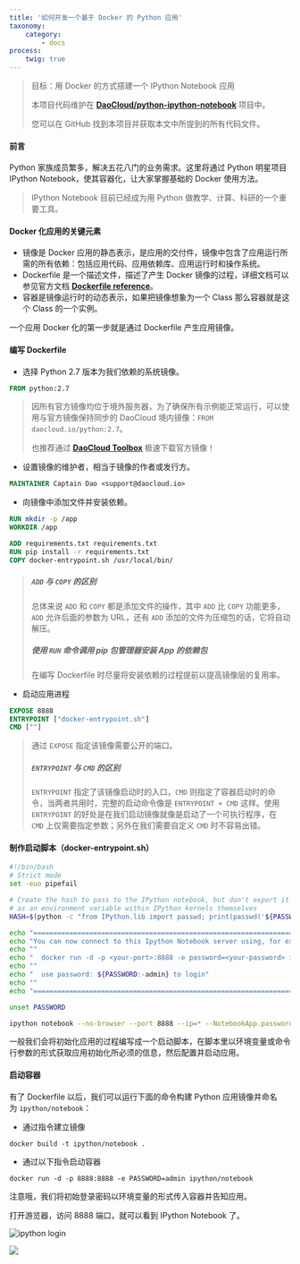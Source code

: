 ```yaml
---
title: '如何开发一个基于 Docker 的 Python 应用'
taxonomy:
    category:
        - docs
process:
    twig: true
---
```


> 目标：用 Docker 的方式搭建一个 IPython Notebook 应用
> 
> 本项目代码维护在 **[DaoCloud/python-ipython-notebook](https://github.com/DaoCloud/python-ipython-notebook)** 项目中。
>
> 您可以在 GitHub 找到本项目并获取本文中所提到的所有代码文件。

#### 前言

Python 家族成员繁多，解决五花八门的业务需求。这里将通过 Python 明星项目 IPython Notebook，使其容器化，让大家掌握基础的 Docker 使用方法。

> IPython Notebook 目前已经成为用 Python 做教学、计算、科研的一个重要工具。

#### Docker 化应用的关键元素

* 镜像是 Docker 应用的静态表示，是应用的交付件，镜像中包含了应用运行所需的所有依赖：包括应用代码、应用依赖库、应用运行时和操作系统。
* Dockerfile 是一个描述文件，描述了产生 Docker 镜像的过程，详细文档可以参见官方文档 **[Dockerfile reference](https://docs.docker.com/reference/builder/)**。
* 容器是镜像运行时的动态表示，如果把镜像想象为一个 Class 那么容器就是这个 Class 的一个实例。

一个应用 Docker 化的第一步就是通过 Dockerfile 产生应用镜像。

#### 编写 Dockerfile

* 选择 Python 2.7 版本为我们依赖的系统镜像。

```dockerfile
FROM python:2.7
```

> 因所有官方镜像均位于境外服务器，为了确保所有示例能正常运行，可以使用与官方镜像保持同步的 DaoCloud 境内镜像：`FROM daocloud.io/python:2.7`。   
> 
> 也推荐通过 **[DaoCloud Toolbox](http://blog.daocloud.io/toolbox)** 极速下载官方镜像！

* 设置镜像的维护者，相当于镜像的作者或发行方。

```dockerfile
MAINTAINER Captain Dao <support@daocloud.io>
```

* 向镜像中添加文件并安装依赖。

```dockerfile
RUN mkdir -p /app
WORKDIR /app

ADD requirements.txt requirements.txt
RUN pip install -r requirements.txt
COPY docker-entrypoint.sh /usr/local/bin/
```

> ##### `ADD` 与 `COPY` 的区别
>
> 总体来说 `ADD` 和 `COPY` 都是添加文件的操作，其中 `ADD` 比 `COPY` 功能更多，`ADD` 允许后面的参数为 URL，还有 `ADD` 添加的文件为压缩包的话，它将自动解压。
>
> ##### 使用 `RUN` 命令调用 pip 包管理器安装 App 的依赖包
> 
> 在编写 Dockerfile 时尽量将安装依赖的过程提前以提高镜像层的复用率。

- 启动应用进程

```dockerfile
EXPOSE 8888
ENTRYPOINT ["docker-entrypoint.sh"]
CMD [""]
```

> 通过 `EXPOSE` 指定该镜像需要公开的端口。
> 
> ##### `ENTRYPOINT` 与 `CMD` 的区别
> 
> `ENTRYPOINT` 指定了该镜像启动时的入口，`CMD` 则指定了容器启动时的命令，当两者共用时，完整的启动命令像是 `ENTRYPOINT + CMD` 这样。使用 `ENTRYPOINT` 的好处是在我们启动镜像就像是启动了一个可执行程序，在 `CMD` 上仅需要指定参数；另外在我们需要自定义 `CMD` 时不容易出错。

#### 制作启动脚本（docker-entrypoint.sh）

```bash
#!/bin/bash
# Strict mode
set -euo pipefail

# Create the hash to pass to the IPython notebook, but don't export it so it doesn't appear
# as an environment variable within IPython kernels themselves
HASH=$(python -c "from IPython.lib import passwd; print(passwd('${PASSWORD:-admin}'))")

echo "========================================================================"
echo "You can now connect to this Ipython Notebook server using, for example:"
echo ""
echo "  docker run -d -p <your-port>:8888 -e password=<your-password> ipython/noetebook"
echo ""
echo "  use password: ${PASSWORD:-admin} to login"
echo ""
echo "========================================================================"

unset PASSWORD

ipython notebook --no-browser --port 8888 --ip=* --NotebookApp.password="$HASH"
```

一般我们会将初始化应用的过程编写成一个启动脚本，在脚本里以环境变量或命令行参数的形式获取应用初始化所必须的信息，然后配置并启动应用。

#### 启动容器

有了 Dockerfile 以后，我们可以运行下面的命令构建 Python 应用镜像并命名为 `ipython/notebook`：

* 通过指令建立镜像

```
docker build -t ipython/notebook .
```

* 通过以下指令启动容器

```
docker run -d -p 8888:8888 -e PASSWORD=admin ipython/notebook 
```

注意哦，我们将初始登录密码以环境变量的形式传入容器并告知应用。

打开游览器，访问 8888 端口，就可以看到 IPython Notebook 了。

![ipython login](http://blog.daocloud.io/wp-content/uploads/2015/09/QQ20150902-1.png)

![](http://blog.daocloud.io/wp-content/uploads/2015/09/QQ20150902-2.png)
